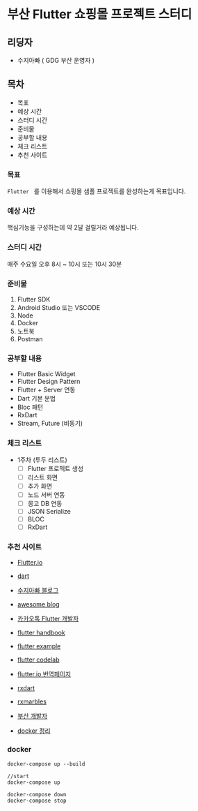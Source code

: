 # 부산  Flutter 쇼핑몰 프로젝트 스터디

## 리딩자

- 수지아빠 ( GDG 부산 운영자 )

## 목차

- 목표
- 예상 시간
- 스터디 시간
- 준비물
- 공부할 내용
- 체크 리스트
- 추천 사이트

### 목표

`Flutter ` 를 이용해서 쇼핑몰 샘플 프로젝트를 완성하는게 목표입니다. 

### 예상 시간

핵심기능을 구성하는데 약 2달 걸릴거라 예상됩니다. 

### 스터디 시간

매주 수요일 오후 8시 ~ 10시 또는 10시 30분

### 준비물

1. Flutter SDK
2. Android Studio 또는 VSCODE
3. Node
4. Docker
4. 노트북
5. Postman

### 공부할 내용

- Flutter Basic Widget
- Flutter Design Pattern
- Flutter + Server 연동
- Dart 기본 문법
- Bloc 패턴
- RxDart
- Stream, Future (비동기)

### 체크 리스트

- 1주차 (투두 리스트)
  - [ ] Flutter 프로젝트 생성
  - [ ] 리스트 화면
  - [ ] 추가 화면
  - [ ] 노드 서버 연동
  - [ ] 몽고 DB 연동
  - [ ] JSON Serialize
  - [ ] BLOC
  - [ ] RxDart

### 추천 사이트

- [Flutter.io](https://flutter.io/)

- [dart](https://www.dartlang.org/)

- [수지아빠 블로그](http://javaexpert.tistory.com/category/%EC%8A%A4%ED%84%B0%EB%94%94/Flutter)

- [awesome blog](https://github.com/Solido/awesome-flutter)

- [카카오톡 Flutter 개발자](https://open.kakao.com/o/gsshoXJ)

- [flutter handbook](https://kodestat.gitbook.io/flutter/)

- [flutter example](https://flutterbyexample.com/)

- [flutter codelab](https://flutter.io/docs/codelabs)

- [flutter.io 번역페이지](https://github.com/JumpToFlutter/OfficialDocumentationKR/)

- [rxdart](https://github.com/ReactiveX/rxdart)

- [rxmarbles](http://rxmarbles.com/)

- [부산 개발자 ](https://cafe.naver.com/busandev)

- [docker 정리](http://javaexpert.tistory.com/category/%EC%8A%A4%ED%84%B0%EB%94%94/Docker%20%26%20Kubernates)


### docker

```
docker-compose up --build

//start
docker-compose up

docker-compose down
docker-compose stop
```

  
